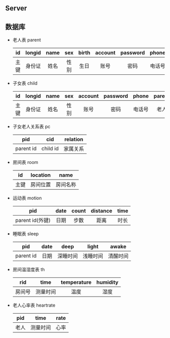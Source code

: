 

## Server

## 数据库

* 老人表 parent

  |  id  | longid | name | sex  | birth | account | password | phone  |  room  | height | weight |
  | :--: | :----: | :--: | :--: | :---: | :-----: | :------: | :----: | :----: | ------ | ------ |
  | 主键 | 身份证 | 姓名 | 性别 | 生日  |  账号   |   密码   | 电话号 | 房间号 | 身高   | 体重   |

* 子女表 child

  |  id  | longid | name | sex  | account | password | phone  | parent |
  | :--: | :----: | :--: | :--: | :-----: | :------: | :----: | :----: |
  | 主键 | 身份证 | 姓名 | 性别 |  账号   |   密码   | 电话号 |  老人  |

* 子女老人关系表 pc

  | pid       | cid      | relation |
  | --------- | -------- | -------- |
  | parent id | child id | 家属关系 |

  

* 房间表 room

  |  id  | location |   name   |
  | :--: | :------: | :------: |
  | 主键 | 房间位置 | 房间名称 |

* 运动表 motion

  |       pid       | date | count | distance | time |
  | :-------------: | :--: | :---: | :------: | :--: |
  | parent id(外键) | 日期 | 步数  |   距离   | 时长 |

* 睡眠表 sleep

  |    pid    | date |   deep   |  light   |  awake   |
  | :-------: | :--: | :------: | :------: | :------: |
  | parent id | 日期 | 深睡时间 | 浅睡时间 | 清醒时间 |

* 房间温湿度表  th

  |  rid   |   time   | temperature | humidity |
  | :----: | :------: | :---------: | :------: |
  | 房间号 | 测量时间 |    温度     |   湿度   |

* 老人心率表 heartrate

  | pid  |   time   | rate |
  | :--: | :------: | :--: |
  | 老人 | 测量时间 | 心率 |

  